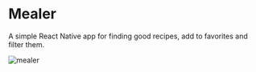 # Mealer
A simple React Native app for finding good recipes, add to favorites and filter them.

![mealer](https://user-images.githubusercontent.com/53939191/113552378-bffa0f00-95fe-11eb-9d4a-1e6192f7566e.png)

